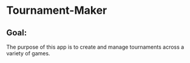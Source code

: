 # Tournament-Maker

## Goal:

The purpose of this app is to create and manage tournaments across a variety of games. 